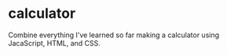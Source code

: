 # calculator
Combine everything I've learned so far making a calculator using JacaScript, HTML, and CSS.